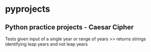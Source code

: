 # pyprojects
Python practice projects - Caesar Cipher
-----------------------------------------
Tests given input of a single year or range of years >> returns strings identifying leap years and not leap years
